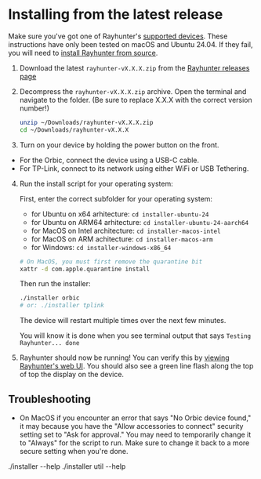 # Installing from the latest release

Make sure you've got one of Rayhunter's [supported devices](./supported-devices.md). These instructions have only been tested on macOS and Ubuntu 24.04. If they fail, you will need to [install Rayhunter from source](./installing-from-source.md).

1. Download the latest `rayhunter-vX.X.X.zip` from the [Rayhunter releases page](https://github.com/EFForg/rayhunter/releases)
2. Decompress the `rayhunter-vX.X.X.zip` archive. Open the terminal and navigate to the folder. (Be sure to replace X.X.X with the correct version number!)

    ```bash
    unzip ~/Downloads/rayhunter-vX.X.X.zip
    cd ~/Downloads/rayhunter-vX.X.X
    ```

3. Turn on your device by holding the power button on the front.

  * For the Orbic, connect the device using a USB-C cable.
  * For TP-Link, connect to its network using either WiFi or USB Tethering.

4. Run the install script for your operating system:

    First, enter the correct subfolder for your operating system:
    - for Ubuntu on x64 arhitecture: `cd installer-ubuntu-24`
    - for Ubuntu on ARM64 arhitecture: `cd installer-ubuntu-24-aarch64`
    - for MacOS on Intel architecture: `cd installer-macos-intel`
    - for MacOS on ARM achitecture: `cd installer-macos-arm`
    - for Windows: `cd installer-windows-x86_64`

    ```bash
    # On MacOS, you must first remove the quarantine bit
    xattr -d com.apple.quarantine install
    ```
    Then run the installer:
    ```bash
    ./installer orbic
    # or: ./installer tplink
    ```

    The device will restart multiple times over the next few minutes.

    You will know it is done when you see terminal output that says `Testing Rayhunter... done`

5. Rayhunter should now be running! You can verify this by [viewing Rayhunter's web UI](./using-rayhunter). You should also see a green line flash along the top of top the display on the device.

## Troubleshooting

* On MacOS if you encounter an error that says "No Orbic device found," it may because you have the "Allow accessories to connect" security setting set to "Ask for approval." You may need to temporarily change it to "Always" for the script to run. Make sure to change it back to a more secure setting when you're done.

./installer --help
./installer util --help
